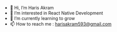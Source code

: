 - 👋 Hi, I’m Haris Akram
- 👀 I’m interested in React Native Development
- 🌱 I’m currently learning to grow
- 📫 How to reach me : harisakram593@gmail.com
